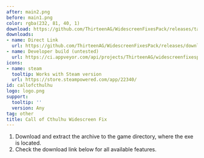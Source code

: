 ```yaml
---
after: main2.png
before: main1.png
color: rgba(232, 81, 40, 1)
download: https://github.com/ThirteenAG/WidescreenFixesPack/releases/tag/callofcthulhu
downloads:
- name: Direct Link
  url: https://github.com/ThirteenAG/WidescreenFixesPack/releases/download/callofcthulhu/CallOfCthulhu.WidescreenFix.zip
- name: Developer build (untested)
  url: https://ci.appveyor.com/api/projects/ThirteenAG/widescreenfixespack/artifacts/CallOfCthulhu.WidescreenFix.zip?branch=master
icons:
- name: steam
  tooltip: Works with Steam version
  url: https://store.steampowered.com/app/22340/
id: callofcthulhu
logo: logo.png
support:
  tooltip: ''
  version: Any
tag: other
title: Call of Cthulhu Widescreen Fix
---
```


1. Download and extract the archive to the game directory, where the exe is located.
2. Check the download link below for all available features.
